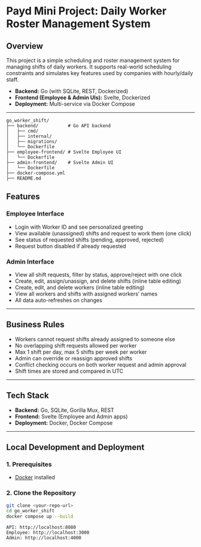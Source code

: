 # Payd Mini Project: Daily Worker Roster Management System

## Overview

This project is a simple scheduling and roster management system for managing shifts of daily workers. It supports real-world scheduling constraints and simulates key features used by companies with hourly/daily staff.

- **Backend:** Go (with SQLite, REST, Dockerized)
- **Frontend (Employee & Admin UIs):** Svelte, Dockerized
- **Deployment:** Multi-service via Docker Compose

---
```
go_worker_shift/
├── backend/           # Go API backend
│   ├── cmd/
│   ├── internal/
│   ├── migrations/
│   └── Dockerfile
├── employee-frontend/ # Svelte Employee UI
│   └── Dockerfile
├── admin-frontend/    # Svelte Admin UI
│   └── Dockerfile
├── docker-compose.yml
├── README.md
```

## Features

### Employee Interface

- Login with Worker ID and see personalized greeting
- View available (unassigned) shifts and request to work them (one click)
- See status of requested shifts (pending, approved, rejected)
- Request button disabled if already requested

### Admin Interface

- View all shift requests, filter by status, approve/reject with one click
- Create, edit, assign/unassign, and delete shifts (inline table editing)
- Create, edit, and delete workers (inline table editing)
- View all workers and shifts with assigned workers’ names
- All data auto-refreshes on changes

---

## Business Rules

- Workers cannot request shifts already assigned to someone else
- No overlapping shift requests allowed per worker
- Max 1 shift per day, max 5 shifts per week per worker
- Admin can override or reassign approved shifts
- Conflict checking occurs on both worker request and admin approval
- Shift times are stored and compared in UTC

---

## Tech Stack

- **Backend:** Go, SQLite, Gorilla Mux, REST
- **Frontend:** Svelte (Employee and Admin apps)
- **Deployment:** Docker, Docker Compose

---

## Local Development and Deployment

### 1. **Prerequisites**
- [Docker](https://www.docker.com/products/docker-desktop/) installed

### 2. **Clone the Repository**
```bash
git clone <your-repo-url>
cd go_worker_shift
docker compose up --build
```

```
API: http://localhost:8080
Employee: http://localhost:3000
Admin: http://localhost:4000
```